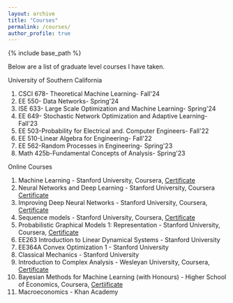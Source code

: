 ```yaml
---
layout: archive
title: "Courses"
permalink: /courses/
author_profile: true
---
```


{% include base_path %}

Below are a list of graduate level courses I have taken.

University of Southern California

1. CSCI 678- Theoretical Machine Learning- Fall'24 
2. EE 550- Data Networks- Spring'24 
3. ISE 633- Large Scale Optimization and Machine Learning- Spring'24 
4. EE 649- Stochastic Network Optimization and Adaptive Learning- Fall'23
5. EE 503-Probability for Electrical and. Computer Engineers- Fall'22
6. EE 510-Linear Algebra for Engineering- Fall'22
7. EE 562-Random Processes in Engineering- Spring'23 
8. Math 425b-Fundamental Concepts of Analysis- Spring'23

Online Courses

1. Machine Learning - Stanford University, Coursera, [Certificate](http://mevanwijewardena.github.io/files/cert1.pdf)
2. Neural Networks and Deep Learning - Stanford University, Coursera [Certificate](http://mevanwijewardena.github.io/files/cert2.pdf)
3. Improving Deep Neural Networks - Stanford University, Coursera, [Certificate](http://mevanwijewardena.github.io/files/cert3.pdf)
4. Sequence models - Stanford University, Coursera, [Certificate](http://mevanwijewardena.github.io/files/cert4.pdf)
5. Probabilistic Graphical Models 1: Representation - Stanford University, Coursera, [Certificate](http://mevanwijewardena.github.io/files/cert5.pdf)
6. EE263 Introduction to Linear Dynamical Systems - Stanford University
7. EE364A Convex Optimization 1 - Stanford University
8. Classical Mechanics - Stanford University
9. Introduction to Complex Analysis - Wesleyan University, Coursera, [Certificate](http://mevanwijewardena.github.io/files/cert6.pdf)
10. Bayesian Methods for Machine Learning (with Honours) - Higher School of Economics, Coursera, [Certiificate](http://mevanwijewardena.github.io/files/cert7.pdf)
11. Macroeconomics - Khan Academy


